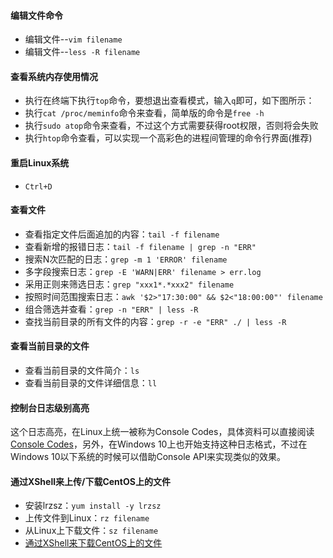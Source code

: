 #### 编辑文件命令
 - 编辑文件--`vim filename`
 - 编辑文件--`less -R filename`

#### 查看系统内存使用情况
 - 执行在终端下执行`top`命令，要想退出查看模式，输入`q`即可，如下图所示：
 - 执行`cat /proc/meminfo`命令来查看，简单版的命令是`free -h`
 - 执行`sudo atop`命令来查看，不过这个方式需要获得root权限，否则将会失败
 - 执行`htop`命令查看，可以实现一个高彩色的进程间管理的命令行界面(推荐)

#### 重启Linux系统
 - `Ctrl+D`

#### 查看文件
 - 查看指定文件后面追加的内容：`tail -f filename`
 - 查看新增的报错日志：`tail -f filename | grep -n "ERR"`
 - 搜索N次匹配的日志：`grep -m 1 'ERROR' filename`
 - 多字段搜索日志：`grep -E 'WARN|ERR' filename > err.log`
 - 采用正则来筛选日志：`grep "xxx1*.*xxx2" filename`
 - 按照时间范围搜索日志：`awk '$2>"17:30:00" && $2<"18:00:00"' filename`
 - 组合筛选并查看：`grep -n "ERR" | less -R`
 - 查找当前目录的所有文件的内容：`grep -r -e "ERR" ./ | less -R`

#### 查看当前目录的文件
 - 查看当前目录的文件简介：`ls`
 - 查看当前目录的文件详细信息：`ll`

#### 控制台日志级别高亮
这个日志高亮，在Linux上统一被称为Console Codes，具体资料可以直接阅读[Console Codes](http://www.man7.org/linux/man-pages/man4/console_codes.4.html)，另外，在Windows 10上也开始支持这种日志格式，不过在Windows 10以下系统的时候可以借助Console API来实现类似的效果。

#### 通过XShell来上传/下载CentOS上的文件
 - 安装lrzsz：`yum install -y lrzsz`
 - 上传文件到Linux：`rz filename`
 - 从Linux上下载文件：`sz filename`
 - [通过XShell来下载CentOS上的文件](https://jingyan.baidu.com/article/219f4bf7eedef9de442d380f.html)